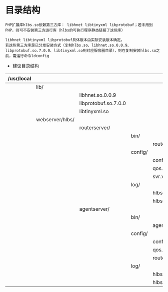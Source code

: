 # 目录结构

```
PHP扩展库hlbs.so依赖第三方库： libhnet libtinyxml libprotobuf；若未用到PHP，则可不安装第三方运行库（hlbs的可执行程序静态链接了这些库）

libhnet libtinyxml libprotobuf具体版本由实际安装版本确定。
若这些第三方库是已分发安装方式（复制hlbs.so、libhnet.so.0.0.9、libprotobuf.so.7.0.0、libtinyxml.so到对应服务器目录），则在复制安装hlbs.so之前，需运行命令ldconfig
```

* 建议目录结构

| /usr/local |  |   |   |  |
| -- | -- | -- | --|-- |
|   | lib/ |     |||
|   |  | libhnet.so.0.0.9 |||
|   |  | libprotobuf.so.7.0.0 |||
|   |  | libtinyxml.so |||
|   | webserver/hlbs/ |  |||
|   |   |   routerserver/|||
|   |   |   |bin/|  |
|   |   |   |   | routersvrd |
|   |   |   |config/|  |
|   |   |   |   | conf.xml |
|   |   |   |   | qos.xml |
|   |   |   |   | svr.xml |
|   |   |   |log/|  |
|   |   |   |   | hlbs.pid |
|   |   |   |   | hlbs.log |
|   |   |   agentserver/|||
|   |   |   |bin/|  |
|   |   |   |   | agentsvrd |
|   |   |   |config/|  |
|   |   |   |   | conf.xml |
|   |   |   |   | qos.xml |
|   |   |   |   | router.xml |
|   |   |   |log/|  |
|   |   |   |   | hlbs.pid |
|   |   |   |   | hlbs.log |

